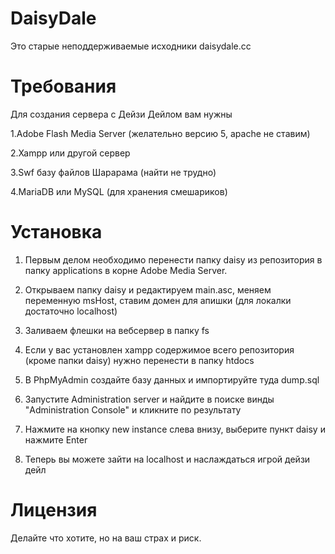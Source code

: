 # DaisyDale

Это старые неподдерживаемые исходники daisydale.cc

# Требования
Для создания сервера с Дейзи Дейлом вам нужны

1.Adobe Flash Media Server (желательно версию 5, apache не ставим)

2.Xampp или другой сервер

3.Swf базу файлов Шарарама (найти не трудно)

4.MariaDB или MySQL (для хранения смешариков)

# Установка

1. Первым делом необходимо перенести папку daisy из репозитория в папку applications в корне Adobe Media Server.

2. Открываем папку daisy и редактируем main.asc, меняем переменную msHost, ставим домен для апишки (для локалки достаточно localhost)

3. Заливаем флешки на вебсервер в папку fs
4. Если у вас установлен xampp содержимое всего репозитория (кроме папки daisy) нужно перенести в папку htdocs
5. В PhpMyAdmin создайте базу данных и импортируйте туда dump.sql
6. Запустите Administration server и найдите в поиске винды "Administration Console" и кликните по результату
7. Нажмите на кнопку new instance слева внизу, выберите пункт daisy и нажмите Enter
8. Теперь вы можете зайти на localhost и наслаждаться игрой дейзи дейл

# Лицензия

Делайте что хотите, но на ваш страх и риск.
